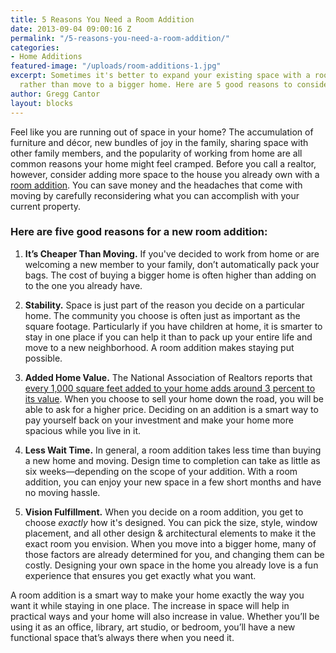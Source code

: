 ```yaml
---
title: 5 Reasons You Need a Room Addition
date: 2013-09-04 09:00:16 Z
permalink: "/5-reasons-you-need-a-room-addition/"
categories:
- Home Additions
featured-image: "/uploads/room-additions-1.jpg"
excerpt: Sometimes it's better to expand your existing space with a room addition,
  rather than move to a bigger home. Here are 5 good reasons to consider a room addition.
author: Gregg Cantor
layout: blocks
---
```


Feel like you are running out of space in your home? The accumulation  of furniture and décor, new bundles of joy in the family, sharing space with  other family members, and the popularity of working from home are all common  reasons your home might feel cramped. Before you call a realtor, however, consider adding more space to the house you already own with a [room addition](/san-diego-room-additions). You can save money and the headaches that come with moving by carefully reconsidering  what you can accomplish with your current property.

### Here are five good reasons for a new room addition:

1. **It’s Cheaper Than Moving.** If you've decided to work from home or are welcoming a new member to your family, don’t automatically pack your bags. The cost of buying a bigger home is often higher than adding on to the one you  already have.

2. **Stability.** Space is just part of the reason you decide on a particular home. The community you choose is often just as important as the square footage. Particularly if you have children at home, it is smarter to stay in one place if you can help it than to pack up your entire life and move to a new neighborhood. A room addition makes staying put possible.

3. **Added Home Value.** The National Association of Realtors reports that <a href="http://www.realtor.org/sites/default/files/reports/2003/value-housing-characteristics-2003-12-executive-summary.pdf">every 1,000 square feet added to your home adds around 3 percent to its value</a>. When you choose to sell your home down the road, you will be able to ask for a higher price. Deciding on an addition is a smart way to pay yourself back on your investment and make your home more spacious while you live in it.

4. **Less Wait Time.** In general, a room addition takes less time than buying a new home and moving. Design time to completion can take as little as six weeks—depending  on the scope of your addition. With a room addition, you can enjoy your new space in a few short months and have no moving hassle.

5. **Vision Fulfillment.** When you decide on a room addition, you get to choose _exactly_ how it's designed. You can pick the size, style, window placement, and all other design & architectural elements to make it the exact room you envision. When you move into a bigger home, many of those factors are already determined for you, and changing them can be costly. Designing your own space in the home you already love is a fun experience that  ensures you get exactly what you want.

A room addition is a smart way to make your home exactly the  way you want it while staying in one place. The increase in space will help in  practical ways and your home will also increase in value. Whether you’ll be  using it as an office, library, art studio, or bedroom, you’ll have a new  functional space that’s always there when you need it.
